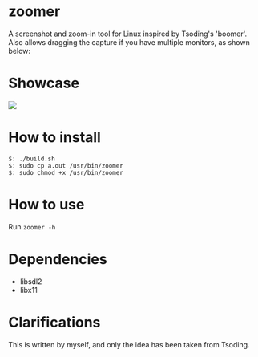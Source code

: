 # zoomer
A screenshot and zoom-in tool for Linux inspired by Tsoding's 'boomer'. Also allows dragging the capture if you have multiple monitors, as shown below:

# Showcase
![](static/showcase.gif)

# How to install
```
$: ./build.sh
$: sudo cp a.out /usr/bin/zoomer
$: sudo chmod +x /usr/bin/zoomer
```

# How to use
Run `zoomer -h`

# Dependencies
- libsdl2
- libx11

# Clarifications
This is written by myself, and only the idea has been taken from Tsoding.
